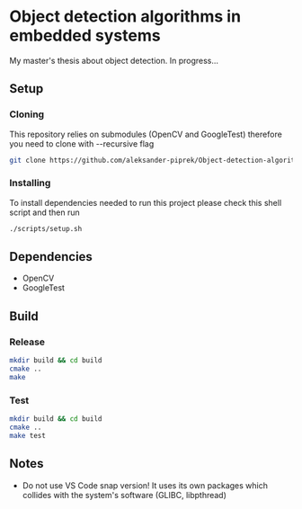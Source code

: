 # Object detection algorithms in embedded systems

My master's thesis about object detection. In progress...

## Setup

### Cloning
This repository relies on submodules (OpenCV and GoogleTest) therefore you need to clone with --recursive flag

```bash
git clone https://github.com/aleksander-piprek/Object-detection-algorithms-in-embedded-systems.git --recursive
```

### Installing  
To install dependencies needed to run this project please check this shell script and then run

```bash
./scripts/setup.sh
```

## Dependencies
 - OpenCV
 - GoogleTest

## Build
### Release
```bash
mkdir build && cd build
cmake ..
make
```

### Test
```bash
mkdir build && cd build
cmake ..
make test
```

## Notes

- Do not use VS Code snap version! It uses its own packages which collides with the system's software (GLIBC, libpthread)